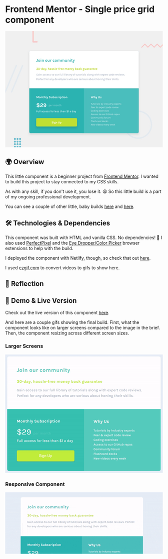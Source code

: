 # Frontend Mentor - Single price grid component

![Design preview for the Single price grid component coding challenge](./design/desktop-preview.jpg)

## 🌍 Overview

This little component is a beginner project from [Frontend Mentor](https://www.frontendmentor.io/challenges/single-price-grid-component-5ce41129d0ff452fec5abbbc/hub). I wanted to build this project to stay connected to my CSS skills.

As with any skill, if you don't use it, you lose it. 😫 So this little build is a part of my ongoing professional development.

You can see a couple of other little, baby builds [here](https://github.com/crwainstock/fe-mentor-qr) and [here](https://github.com/crwainstock/fe-mentor-3-column-preview-card).

## 🛠️ Technologies & Dependencies

This component was built with HTML and vanilla CSS. No dependencies! 🥳 I also used [PerfectPixel](https://www.welldonecode.com/perfectpixel/) and the [Eye Dropper/Color Picker](https://eyedropper.org/) browser extensions to help with the build.

I deployed the component with Netlify, though, so check that out [here](https://calm-dieffenbachia-b70c56.netlify.app/).

I used [ezgif.com](https://ezgif.com/video-to-gif) to convert videos to gifs to show here.

## 🤔 Reflection

## 👀 Demo & Live Version

Check out the live version of this component [here](https://calm-dieffenbachia-b70c56.netlify.app/).

And here are a couple gifs showing the final build. First, what the component looks like on larger screens compared to the image in the brief. Then, the component resizing across different screen sizes.

### Larger Screens

![a gif showing larger screen version](./fe%20mentor%20single%20price%20larger%20screens.gif)

### Responsive Component

![a gif showing mobile version](./fe%20mentor%20single%20price%20responsive.gif)

